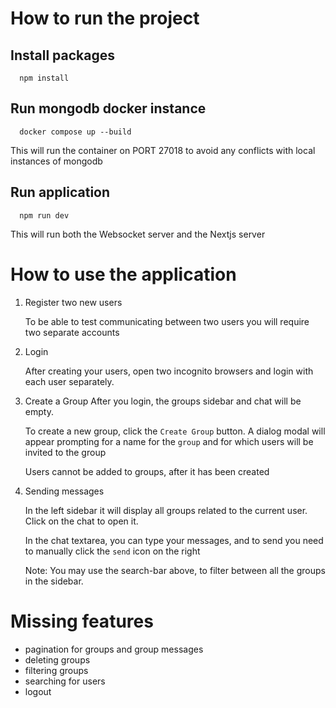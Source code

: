 # How to run the project

## Install packages

      npm install

## Run mongodb docker instance

      docker compose up --build

This will run the container on PORT 27018 to avoid any conflicts with local instances of mongodb

## Run application

      npm run dev

This will run both the Websocket server and the Nextjs server

# How to use the application

1. Register two new users

   To be able to test communicating between two users you will require two separate accounts

2. Login

   After creating your users, open two incognito browsers and login with each user separately.

3. Create a Group
   After you login, the groups sidebar and chat will be empty.

   To create a new group, click the `Create Group` button.
   A dialog modal will appear prompting for a name for the `group` and for which users will be invited to the group

   Users cannot be added to groups, after it has been created

4. Sending messages

   In the left sidebar it will display all groups related to the current user.
   Click on the chat to open it.

   In the chat textarea, you can type your messages, and to send you need to manually click the `send` icon on the right

   Note: You may use the search-bar above, to filter between all the groups in the sidebar.

# Missing features

- pagination for groups and group messages
- deleting groups
- filtering groups
- searching for users
- logout
